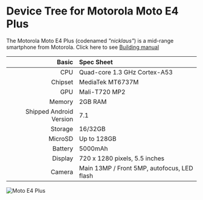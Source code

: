 Device Tree for Motorola Moto E4 Plus
===========================================

The Motorola Moto E4 Plus (codenamed _"nicklaus"_) is a mid-range smartphone from Motorola.
Click here to see [Building manual](https://github.com/LineageOS-MediaTek/android_device_motorola_nicklaus/tree/cm-14.1/MANUAL.md)

Basic   | Spec Sheet
-------:|:-------------------------
CPU     | Quad-core 1.3 GHz Cortex-A53
Chipset | MediaTek MT6737M
GPU     | Mali-T720 MP2
Memory  | 2GB RAM
Shipped Android Version | 7.1
Storage | 16/32GB
MicroSD | Up to 128GB
Battery | 5000mAh
Display | 720 x 1280 pixels, 5.5 inches
Camera  | Main 13MP / Front 5MP, autofocus, LED flash

![Moto E4 Plus](http://drop.ndtv.com/TECH/product_database/images/6132017104528AM_635_motoe4plusdb.jpeg "Moto E4 Plus")




